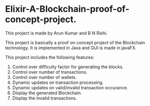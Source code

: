 # Elixir-A-Blockchain-proof-of-concept-project.
This project is made by Arun Kumar and B N Rishi.

This project is basically a proof on concept project of the Blockchain technology. 
It is implemented in Java and GUI is made in javaFX.

This project includes the following features: 
1. Control over difficulty factor for generating the blocks.
2. Control over number of transactions.
3. Control over number of wallets.
4. Dynamic updates on transaction processing.
5. Dynamic updates on valid/invalid transaction occurance.
6. Display the generated Blockchain.
7. Display the invalid transactions.
